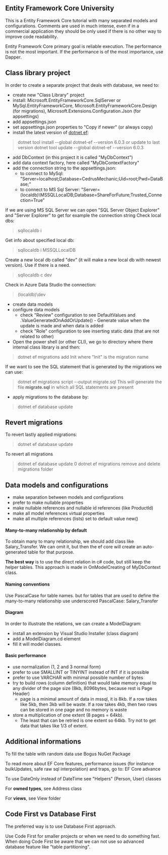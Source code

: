 ﻿## Entity Framework Core University

This is a Entity Framework Core tutorial with many separated models and configurations.
Comments are used in much intense, even if in a commercial application they should be only used if there is no other way to improve code readability.

Entity Framework Core primary goal is reliable execution. The performance is not the most important. If the performance is of the most importance, use Dapper.

## Class library project

In order to create a separate project that deals with database, we need to:
- create new "Class Library" project
- install: Microsoft.EntityFrameworkCore.SqlServer or MySql.EntityFrameworkCore, Microsoft.EntityFrameworkCore.Design (for migrations), Microsoft.Extensions.Configuration.Json (for appsettings)
- add appsettings.json
- set appsettings.json properties to "Copy if newer" (or always copy)
- install the latest version of [dotnet ef](https://www.nuget.org/packages/dotnet-ef/):
> dotnet tool install --global dotnet-ef --version 6.0.3
or update to last version
> dotnet tool update --global dotnet-ef --version 6.0.3
- add DbContext (in this project it is called "MyDbContext")
- add data context factory, here called "MyDbContextFactory"
- add the connection string to the appsettings.json:
	- to connect to MySql: "Server=localhost;Database=CedrusMechanic;Uid=root;Pwd=DataBase;"
	- to connect to MS Sql Server: "Server=(localdb)\\MSSQLLocalDB;Database=ShareForFuture;Trusted_Connection=True"

If we are using MS SQL Server we can open "SQL Server Object Explorer" and "Server Explorer" to get for example the connection string
Check local dbs:
> sqllocaldb i

Get info about specified local db:
> sqllocaldb i MSSQLLocalDB  

Create a new local db called "dev" (it will make a new local db with newest version). Use if there is a need.
> sqllocaldb c dev 

Check in Azure Data Studio the connection:
> (localdb)\dev

- create data models
- configure data models
	- check "Review" configuration to see DefaultValues and .ValueGeneratedOnAddOrUpdate() - Generate value when the update is made and when data is added
	- check "Role" configuration to see inserting static data (that are not related to other)
- Open the power shell (or other CLI), we go to directory where there internal class library is and then:
> dotnet ef migrations add Init
where "Init" is the migration name

If we want to see the SQL statement that is generated by the migrations we can use:
> dotnet ef migrations script --output migrate.sql
This will generate the file **migrate.sql** in which all SQL statements are present

- apply migrations to the database by:
> dotnet ef database update

## Revert migrations

To revert lastly applied migrations:
> dotnet ef database update <previous-migration-name>

To revert all migrations
> dotnet ef database update 0
> dotnet ef migrations remove
and delete migrations folder

## Data models and configurations

- make separation between models and configurations
- prefer to make nullable properties
- make nullable references and nullable id references (like ProductId)
- make all model references virtual properties
- make all multiple references (lists) set to default value new()

#### Many-to-many relationship by default

To obtain many to many relationship, we should add class like Salary_Transfer. 
We can omit it, but then the ef core will create an auto-generated table for that purpose.

**The best way** is to use the direct relation in c# code, but still keep the helper tables. 
This approach is made in OnModelCreating of MyDbContext class. 

#### Naming conventions

Use PascalCase for table names. but for tables that are used to define the many-to-many relationship use underscored PascalCase: Salary_Transfer

#### Diagram

In order to illustrate the relations, we can create a ModelDiagram:
- install an extension by Visual Studio Installer (class diagram)
- add a ModelDiagram.cd element 
- fill it will model classes.

#### Basic performance

- use normalization (1, 2 and 3 normal form)
- prefer to use SMALLINT or TINYINT instead of INT if it is possible
- prefer to use VARCHAR with minimal possible number of bytes
- try to build rows (column definition) that would take memory equal to any divider of the page size (8kb, 8096bytes, because rest is Page Header)
	- page is a minimal amount of data in mssql, it is 8kb. If a row takes like 5kb, then 3kb will be waste. If a row takes 4kb, then two rows can be stored in one page and no memory is waste
- store a multiplication of one extent (8 pages = 64kb).
	- The least that can be retried is one extent so 64kb. Try not to get data that takes like 1/3 of extent.

## Additional informations

To fill the table with random data use Bogus NuGet Package 

To read more about EF Core features, performance issues (for instance bulkUpdates, safe raw sql interpolation) and traps, go to: EF Core advance 

To use DateOnly instead of DateTime see "Helpers" (Person, User) classes

For **owned types**, see Address class

For **views**, see View folder

## Code First vs Database First

The preferred way is to use Database First approach. 

Use Code First for smaller projects or when we need to do something fast.
When doing Code First be aware that we can not use so advanced database feature like "table partitioning".